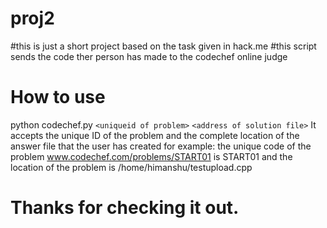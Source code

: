 # proj2
#this is just a short project based on the task given in hack.me
#this script sends the code ther person has made to the codechef online judge

# How to use 
python codechef.py `<uniqueid of problem>` `<address of solution file>`
It accepts the unique ID of the problem and the complete location of the answer file that the user has created
    for example: the unique code of the problem www.codechef.com/problems/START01 is START01
                  and the location of the problem is /home/himanshu/testupload.cpp
                  
# Thanks for checking it out.
